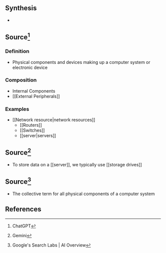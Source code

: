 ## Synthesis
- 
## Source[^1]
### Definition
- Physical components and devices making up a computer system or electronic device
### Composition
- Internal Components
- [[External Peripherals]]
### Examples
- [[Network resource|network resources]]
	- [[Routers]]
	- [[Switches]]
	- [[server|servers]]

## Source[^2]
- To store data on a [[server]], we typically use [[storage drives]]

## Source[^3]
- The collective term for all physical components of a computer system
## References

[^1]: ChatGPT
[^2]: Gemini
[^3]: Google's Search Labs | AI Overview